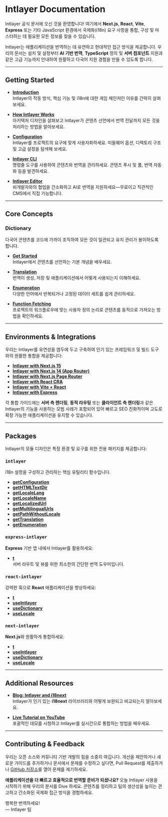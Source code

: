 # Intlayer Documentation

Intlayer 공식 문서에 오신 것을 환영합니다! 여기에서 **Next.js**, **React**, **Vite**, **Express** 또는 기타 JavaScript 환경에서 국제화(i18n) 요구 사항을 통합, 구성 및 마스터하는 데 필요한 모든 정보를 찾을 수 있습니다.

Intlayer는 애플리케이션을 번역하는 데 유연하고 현대적인 접근 방식을 제공합니다. 우리의 문서는 설치 및 설정부터 **AI 기반 번역**, **TypeScript** 정의 및 **서버 컴포넌트** 지원과 같은 고급 기능까지 안내하여 원활하고 다국어 지원 경험을 만들 수 있도록 합니다.

---

## Getting Started

- **[Introduction](https://github.com/aymericzip/intlayer/blob/main/docs/ko/introduction.md)**  
  Intlayer의 작동 방식, 핵심 기능 및 i18n에 대한 게임 체인저인 이유를 간략히 살펴보세요.

- **[How Intlayer Works](https://github.com/aymericzip/intlayer/blob/main/docs/ko/how_works_intlayer.md)**  
  아키텍처 디자인을 살펴보고 Intlayer가 콘텐츠 선언에서 번역 전달까지 모든 것을 처리하는 방법을 알아보세요.

- **[Configuration](https://github.com/aymericzip/intlayer/blob/main/docs/ko/configuration.md)**  
  Intlayer를 프로젝트의 요구에 맞게 사용자화하세요. 미들웨어 옵션, 디렉토리 구조 및 고급 설정을 탐색해 보세요.

- **[Intlayer CLI](https://github.com/aymericzip/intlayer/blob/main/docs/ko/intlayer_cli.md)**  
  명령줄 도구를 사용하여 콘텐츠와 번역을 관리하세요. 콘텐츠 푸시 및 풀, 번역 자동화 등을 발견하세요.

- **[Intlayer Editor](https://github.com/aymericzip/intlayer/blob/main/docs/ko/intlayer_editor.md)**  
  비개발자와의 협업을 간소화하고 AI로 번역을 지원하세요—무료이고 직관적인 CMS에서 직접 가능합니다.

---

## Core Concepts

### Dictionary

다국어 콘텐츠를 코드에 가까이 조직하여 모든 것이 일관되고 유지 관리가 용이하도록 합니다.

- **[Get Started](https://github.com/aymericzip/intlayer/blob/main/docs/ko/dictionary/get_started.md)**  
  Intlayer에서 콘텐츠를 선언하는 기본 개념을 배우세요.

- **[Translation](https://github.com/aymericzip/intlayer/blob/main/docs/ko/dictionary/translation.md)**  
  번역이 생성, 저장 및 애플리케이션에서 어떻게 사용되는지 이해하세요.

- **[Enumeration](https://github.com/aymericzip/intlayer/blob/main/docs/ko/dictionary/enumeration.md)**  
  다양한 언어에서 반복되거나 고정된 데이터 세트를 쉽게 관리하세요.

- **[Function Fetching](https://github.com/aymericzip/intlayer/blob/main/docs/ko/dictionary/function_fetching.md)**  
  프로젝트의 워크플로우에 맞는 사용자 정의 논리로 콘텐츠를 동적으로 가져오는 방법을 확인하세요.

---

## Environments & Integrations

우리는 Intlayer를 유연성을 염두에 두고 구축하여 인기 있는 프레임워크 및 빌드 도구와의 원활한 통합을 제공합니다:

- **[Intlayer with Next.js 15](https://github.com/aymericzip/intlayer/blob/main/docs/ko/intlayer_with_nextjs_15.md)**
- **[Intlayer with Next.js 14 (App Router)](https://github.com/aymericzip/intlayer/blob/main/docs/ko/intlayer_with_nextjs_14.md)**
- **[Intlayer with Next.js Page Router](https://github.com/aymericzip/intlayer/blob/main/docs/ko/intlayer_with_nextjs_page_router.md)**
- **[Intlayer with React CRA](https://github.com/aymericzip/intlayer/blob/main/docs/ko/intlayer_with_create_react_app.md)**
- **[Intlayer with Vite + React](https://github.com/aymericzip/intlayer/blob/main/docs/ko/intlayer_with_vite+react.md)**
- **[Intlayer with Express](https://github.com/aymericzip/intlayer/blob/main/docs/ko/intlayer_with_express.md)**

각 통합 가이드에는 **서버 측 렌더링**, **동적 라우팅** 또는 **클라이언트 측 렌더링**과 같은 Intlayer의 기능을 사용하는 모범 사례가 포함되어 있어 빠르고 SEO 친화적이며 고도로 확장 가능한 애플리케이션을 유지할 수 있습니다.

---

## Packages

Intlayer의 모듈 디자인은 특정 환경 및 요구를 위한 전용 패키지를 제공합니다:

### `intlayer`

i18n 설정을 구성하고 관리하는 핵심 유틸리티 함수입니다.

- **[getConfiguration](https://github.com/aymericzip/intlayer/blob/main/docs/ko/packages/intlayer/getConfiguration.md)**
- **[getHTMLTextDir](https://github.com/aymericzip/intlayer/blob/main/docs/ko/packages/intlayer/getHTMLTextDir.md)**
- **[getLocaleLang](https://github.com/aymericzip/intlayer/blob/main/docs/ko/packages/intlayer/getLocaleLang.md)**
- **[getLocaleName](https://github.com/aymericzip/intlayer/blob/main/docs/ko/packages/intlayer/getLocaleName.md)**
- **[getLocalizedUrl](https://github.com/aymericzip/intlayer/blob/main/docs/ko/packages/intlayer/getLocalizedUrl.md)**
- **[getMultilingualUrls](https://github.com/aymericzip/intlayer/blob/main/docs/ko/packages/intlayer/getMultilingualUrls.md)**
- **[getPathWithoutLocale](https://github.com/aymericzip/intlayer/blob/main/docs/ko/packages/intlayer/getPathWithoutLocale.md)**
- **[getTranslation](https://github.com/aymericzip/intlayer/blob/main/docs/ko/packages/intlayer/getTranslation.md)**
- **[getEnumeration](https://github.com/aymericzip/intlayer/blob/main/docs/ko/packages/intlayer/getEnumeration.md)**

### `express-intlayer`

**Express** 기반 앱 내에서 Intlayer를 활용하세요:

- **[t](https://github.com/aymericzip/intlayer/blob/main/docs/ko/packages/express-intlayer/t.md)**  
  서버 라우트 및 뷰를 위한 최소한의 간단한 번역 도우미입니다.

### `react-intlayer`

강력한 훅으로 **React** 애플리케이션을 향상하세요:

- **[t](https://github.com/aymericzip/intlayer/blob/main/docs/ko/packages/react-intlayer/t.md)**
- **[useIntlayer](https://github.com/aymericzip/intlayer/blob/main/docs/ko/packages/react-intlayer/useIntlayer.md)**
- **[useDictionary](https://github.com/aymericzip/intlayer/blob/main/docs/ko/packages/react-intlayer/useDictionary.md)**
- **[useLocale](https://github.com/aymericzip/intlayer/blob/main/docs/ko/packages/react-intlayer/useLocale.md)**

### `next-intlayer`

**Next.js**와 원활하게 통합하세요:

- **[t](https://github.com/aymericzip/intlayer/blob/main/docs/ko/packages/next-intlayer/t.md)**
- **[useIntlayer](https://github.com/aymericzip/intlayer/blob/main/docs/ko/packages/next-intlayer/useIntlayer.md)**
- **[useDictionary](https://github.com/aymericzip/intlayer/blob/main/docs/ko/packages/next-intlayer/useDictionary.md)**
- **[useLocale](https://github.com/aymericzip/intlayer/blob/main/docs/ko/packages/next-intlayer/useLocale.md)**

---

## Additional Resources

- **[Blog: Intlayer and i18next](https://github.com/aymericzip/intlayer/blob/main/docs/ko/intlayer_with_i18next.md)**  
  Intlayer가 인기 있는 **i18next** 라이브러리와 어떻게 보완되고 비교되는지 알아보세요.

- **[Live Tutorial on YouTube](https://youtu.be/W2G7KxuSD4c?si=GyU_KpVhr61razRw)**  
  포괄적인 데모를 시청하고 Intlayer를 실시간으로 통합하는 방법을 배우세요.

---

## Contributing & Feedback

우리는 오픈 소스와 커뮤니티 기반 개발의 힘을 소중히 여깁니다. 개선을 제안하거나 새로운 가이드를 추가하거나 문서에서 문제를 수정하고 싶다면, Pull Request를 제출하거나 [GitHub 저장소](https://github.com/aymericzip/intlayer/blob/main/docs)를 열어 문제를 제기하세요.

**애플리케이션을 더 빠르고 효율적으로 번역할 준비가 되셨나요?** 오늘 Intlayer 사용을 시작하기 위해 우리의 문서를 Dive 하세요. 콘텐츠를 정리하고 팀의 생산성을 높이는 견고하고 간소화된 국제화 접근 방식을 경험하세요.

행복한 번역하세요!  
— Intlayer 팀
